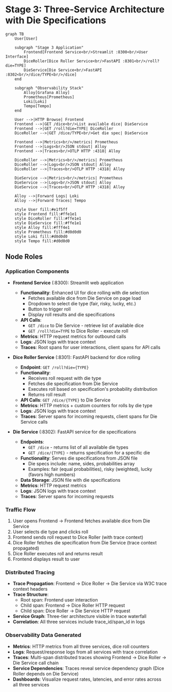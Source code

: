 # Stage 3: Three-Service Architecture with Die Specifications

```mermaid
graph TB
    User[User]

    subgraph "Stage 3 Application"
        Frontend[Frontend Service<br/>Streamlit :8300<br/>User Interface]
        DiceRoller[Dice Roller Service<br/>FastAPI :8301<br/>/roll?die=TYPE]
        DieService[Die Service<br/>FastAPI :8302<br/>/dice/TYPE<br/>/dice]
    end

    subgraph "Observability Stack"
        Alloy[Grafana Alloy]
        Prometheus[Prometheus]
        Loki[Loki]
        Tempo[Tempo]
    end

    User -->|HTTP Browse| Frontend
    Frontend -->|GET /dice<br/>List available dice| DieService
    Frontend -->|GET /roll?die=TYPE| DiceRoller
    DiceRoller -->|GET /dice/TYPE<br/>Get die spec| DieService

    Frontend -->|Metrics<br/>/metrics| Prometheus
    Frontend -->|Logs<br/>JSON stdout| Alloy
    Frontend -->|Traces<br/>OTLP HTTP :4318| Alloy

    DiceRoller -->|Metrics<br/>/metrics| Prometheus
    DiceRoller -->|Logs<br/>JSON stdout| Alloy
    DiceRoller -->|Traces<br/>OTLP HTTP :4318| Alloy

    DieService -->|Metrics<br/>/metrics| Prometheus
    DieService -->|Logs<br/>JSON stdout| Alloy
    DieService -->|Traces<br/>OTLP HTTP :4318| Alloy

    Alloy -->|Forward Logs| Loki
    Alloy -->|Forward Traces| Tempo

    style User fill:#e1f5ff
    style Frontend fill:#ffe1e1
    style DiceRoller fill:#ffe1e1
    style DieService fill:#ffe1e1
    style Alloy fill:#fff4e1
    style Prometheus fill:#d0d0d0
    style Loki fill:#d0d0d0
    style Tempo fill:#d0d0d0
```

## Node Roles

### Application Components

- **Frontend Service** (:8300): Streamlit web application
  - **Functionality**: Enhanced UI for dice rolling with die selection
    - Fetches available dice from Die Service on page load
    - Dropdown to select die type (fair, risky, lucky, etc.)
    - Button to trigger roll
    - Display roll results and die specifications
  - **API Calls**:
    - `GET /dice` to Die Service - retrieve list of available dice
    - `GET /roll?die=TYPE` to Dice Roller - execute roll
  - **Metrics**: HTTP request metrics for outbound calls
  - **Logs**: JSON logs with trace context
  - **Traces**: Root spans for user interactions, client spans for API calls

- **Dice Roller Service** (:8301): FastAPI backend for dice rolling
  - **Endpoint**: `GET /roll?die={TYPE}`
  - **Functionality**:
    - Receives roll request with die type
    - Fetches die specification from Die Service
    - Executes roll based on specification's probability distribution
    - Returns roll result
  - **API Calls**: `GET /dice/{TYPE}` to Die Service
  - **Metrics**: HTTP metrics + custom counters for rolls by die type
  - **Logs**: JSON logs with trace context
  - **Traces**: Server spans for incoming requests, client spans for Die Service calls

- **Die Service** (:8302): FastAPI service for die specifications
  - **Endpoints**:
    - `GET /dice` - returns list of all available die types
    - `GET /dice/{TYPE}` - returns specification for a specific die
  - **Functionality**: Serves die specifications from JSON file
    - Die specs include: name, sides, probabilities array
    - Examples: fair (equal probabilities), risky (weighted), lucky (favors high numbers)
  - **Data Storage**: JSON file with die specifications
  - **Metrics**: HTTP request metrics
  - **Logs**: JSON logs with trace context
  - **Traces**: Server spans for incoming requests

### Traffic Flow

1. User opens Frontend → Frontend fetches available dice from Die Service
2. User selects die type and clicks roll
3. Frontend sends roll request to Dice Roller (with trace context)
4. Dice Roller fetches die specification from Die Service (trace context propagated)
5. Dice Roller executes roll and returns result
6. Frontend displays result to user

### Distributed Tracing

- **Trace Propagation**: Frontend → Dice Roller → Die Service via W3C trace context headers
- **Trace Structure**:
  - Root span: Frontend user interaction
  - Child span: Frontend → Dice Roller HTTP request
  - Child span: Dice Roller → Die Service HTTP request
- **Service Graph**: Three-tier architecture visible in trace waterfall
- **Correlation**: All three services include trace_id/span_id in logs

### Observability Data Generated

- **Metrics**: HTTP metrics from all three services, dice roll counters
- **Logs**: Request/response logs from all services with trace correlation
- **Traces**: Multi-span distributed traces showing Frontend → Dice Roller → Die Service call chain
- **Service Dependencies**: Traces reveal service dependency graph (Dice Roller depends on Die Service)
- **Dashboards**: Visualize request rates, latencies, and error rates across all three services
